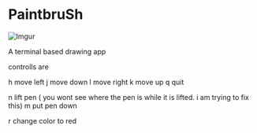 # PaintbruSh
![Imgur](https://i.imgur.com/6QdhCJy.png)

A terminal based drawing app

controlls are

h move left
j move down
l move right
k move up
q quit

n lift pen ( you wont see where the pen is while it is lifted. i am trying to fix this)
m put pen down

r change color to red 

